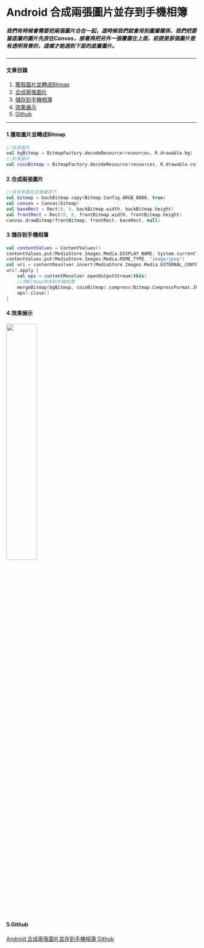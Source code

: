 # Android 合成兩張圖片並存到手機相簿

##### 我們有時候會需要把兩張圖片合在一起，這時候我們就會用到圖層關係，我們把要當底層的圖片先放在Canvas，接著再把另外一張覆蓋在上面，前提是那張圖片是有透明背景的，這樣才能透到下面的底層圖片。

---

#### 文章目錄
<ol>
    <li><a href="#a">獲取圖片並轉成Bitmap</a></li>
    <li><a href="#b">合成兩張圖片</a></li>
    <li><a href="#c">儲存到手機相簿</a></li>
	<li><a href="#d">效果展示</a></li>
	<li><a href="#e">Github</a></li>
</ol>

---

<a id="a"></a>
#### 1.獲取圖片並轉成Bitmap
```Kotlin
//背景圖片
val bgBitmap = BitmapFactory.decodeResource(resources, R.drawable.bg)
//前景圖片
val coinBitmap = BitmapFactory.decodeResource(resources, R.drawable.coin)
```

<a id="b"></a>
#### 2.合成兩張圖片
```Kotlin
//將背景圖在塗層最底下
val bitmap = backBitmap.copy(Bitmap.Config.ARGB_8888, true)
val canvas = Canvas(bitmap)
val baseRect = Rect(0, 0, backBitmap.width, backBitmap.height)
val frontRect = Rect(0, 0, frontBitmap.width, frontBitmap.height)
canvas.drawBitmap(frontBitmap, frontRect, baseRect, null)
```

<a id="c"></a>
#### 3.儲存到手機相簿
```Kotlin
val contentValues = ContentValues()
contentValues.put(MediaStore.Images.Media.DISPLAY_NAME, System.currentTimeMillis())
contentValues.put(MediaStore.Images.Media.MIME_TYPE, "image/jpeg")
val uri = contentResolver.insert(MediaStore.Images.Media.EXTERNAL_CONTENT_URI, contentValues)
uri?.apply {
    val ops = contentResolver.openOutputStream(this)
	//把Bitmap除存到手機相簿
    mergeBitmap(bgBitmap, coinBitmap).compress(Bitmap.CompressFormat.JPEG, 100, ops)
    ops?.close()
}
```

<a id="d"></a>
#### 4.效果展示
<a href="https://badgameshow.com/fly/wp-content/uploads/2021/11/video-1637312564.gif"><img src="https://badgameshow.com/fly/wp-content/uploads/2021/11/video-1637312564.gif" width="40%"/></a>

<a id="e"></a>
#### 5.Github
[Android 合成兩張圖片並存到手機相簿 Github](https://github.com/MuHongWeiWei/CompositePictureDemo)
